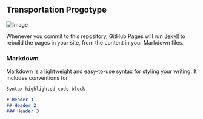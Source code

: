 ## Transportation Progotype
![Image](https://s3-eu-west-1.amazonaws.com/ultrahaptics/wp-content/uploads/2017/03/mit1-300x300.png)

Whenever you commit to this repository, GitHub Pages will run [Jekyll](https://jekyllrb.com/) to rebuild the pages in your site, from the content in your Markdown files.

### Markdown

Markdown is a lightweight and easy-to-use syntax for styling your writing. It includes conventions for

```markdown
Syntax highlighted code block

# Header 1
## Header 2
### Header 3


